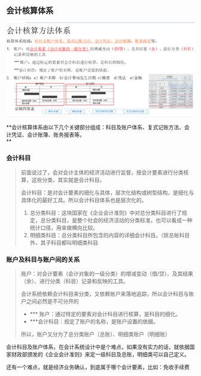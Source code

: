 ## 会计核算体系

![](/assets/4.0.1.1会计核算体系.png)

**会计核算体系由以下几个关键部分组成：科目及账户体系、复式记账方法、会计凭证、会计账簿、账务报表等。            
**

### 会计科目

> 前面说过了，会对会计主体的经济活动进行监督，按会计要素进行分类核算，这些分类，其实就是会计科目。
>
> 会计科目：是对会计要素的细化与具体，层次化结构或树型结构，是细化与具体化的最好工具。所以会计科目体系也是层次化的。
>
> 1. 总分类科目：这块国家在《企业会计准则》中对总分类科目进行了规定，总分类科目，是整个社会的经济活动的分类标准，也可以看成一种统计口径，用来做横向比较。
> 2. 明细类科目：总分类科目所包含的内容的详细会计科目。（除总账科目外，其子科目都叫明细类科目

### 账户及科目与账户间的关系

> 账户：对会计要素（会计对象的一级分类）的增减变动（借/贷）、及其结果（余）、进行分类（科目）记录和反映的工具。
>
> 会计系统依赖会计科目来分类，又依赖账户来落地追踪，所以会计科目与账户之间必然是不可分开的
>
> * \*\*\* 账户：通过特定的要素对会计科目进行核算，是科目的细化。
> * \*\*\*会计科目：规定了账户的名称，是账户设置的依据。  
>
> 所以，账户又分为了总分类账户（总账）、明细类账户（明细账）

 会计科目及账户体系，在会计系统设计中是个难点，如果没有实力的话，就依据国家财政部颁发的《企业会计准则》来定一级科目及总账，明细类可以自己定义。

还有一个难点，就是经济业务确认，到底属于哪个会计要素，比如：免收手续费

